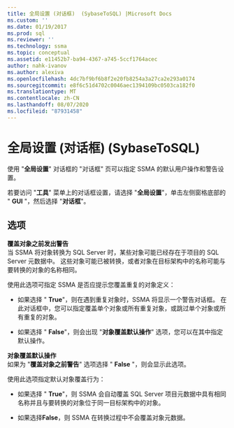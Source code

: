 ```yaml
---
title: 全局设置 (对话框)  (SybaseToSQL) |Microsoft Docs
ms.custom: ''
ms.date: 01/19/2017
ms.prod: sql
ms.reviewer: ''
ms.technology: ssma
ms.topic: conceptual
ms.assetid: e11452b7-ba94-4367-a745-5ccf1764acec
author: nahk-ivanov
ms.author: alexiva
ms.openlocfilehash: 4dc7bf9bf6b8f2e20fb8254a3a27ca2e293a0174
ms.sourcegitcommit: e8f6c51d4702c0046aec1394109bc0503ca182f0
ms.translationtype: MT
ms.contentlocale: zh-CN
ms.lasthandoff: 08/07/2020
ms.locfileid: "87931458"
---
```

# <a name="global-settings-dialogs--sybasetosql"></a>全局设置 (对话框)  (SybaseToSQL) 
使用 "**全局设置**" 对话框的 "对话框" 页可以指定 SSMA 的默认用户操作和警告设置。  
  
若要访问 "**工具**" 菜单上的对话框设置，请选择 "**全局设置**"，单击左侧窗格底部的 " **GUI** "，然后选择 "**对话框**"。  
  
## <a name="options"></a>选项  
**覆盖对象之前发出警告**  
当 SSMA 将对象转换为 SQL Server 时，某些对象可能已经存在于项目的 SQL Server 元数据中。 这些对象可能已被转换，或者对象在目标架构中的名称可能与要转换的对象的名称相同。  
  
使用此选项可指定 SSMA 是否应提示您覆盖重复的对象定义：  
  
-   如果选择 " **True**"，则在遇到重复对象时，SSMA 将显示一个警告对话框。 在此对话框中，您可以指定覆盖单个对象或所有重复对象，或跳过单个对象或所有重复的对象。  
  
-   如果选择 " **False**"，则会出现 "**对象覆盖默认操作**" 选项，您可以在其中指定默认操作。  
  
**对象覆盖默认操作**  
如果为 "**覆盖对象之前警告**" 选项选择 " **False** "，则会显示此选项。  
  
使用此选项指定默认对象覆盖行为：  
  
-   如果选择 " **True**"，则 SSMA 会自动覆盖 SQL Server 项目元数据中具有相同名称并且与要转换的对象位于同一目标架构中的对象。  
  
-   如果选择**False**，则 SSMA 在转换过程中不会覆盖对象元数据。  
  
